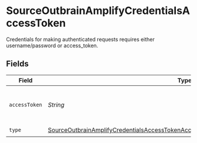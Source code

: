 # SourceOutbrainAmplifyCredentialsAccessToken

Credentials for making authenticated requests requires either username/password or access_token.


## Fields

| Field                                                                                                                                                                                                         | Type                                                                                                                                                                                                          | Required                                                                                                                                                                                                      | Description                                                                                                                                                                                                   |
| ------------------------------------------------------------------------------------------------------------------------------------------------------------------------------------------------------------- | ------------------------------------------------------------------------------------------------------------------------------------------------------------------------------------------------------------- | ------------------------------------------------------------------------------------------------------------------------------------------------------------------------------------------------------------- | ------------------------------------------------------------------------------------------------------------------------------------------------------------------------------------------------------------- |
| `accessToken`                                                                                                                                                                                                 | *String*                                                                                                                                                                                                      | :heavy_check_mark:                                                                                                                                                                                            | Access Token for making authenticated requests.                                                                                                                                                               |
| `type`                                                                                                                                                                                                        | [SourceOutbrainAmplifyCredentialsAccessTokenAccessTokenIsRequiredForAuthenticationRequests](../../models/shared/SourceOutbrainAmplifyCredentialsAccessTokenAccessTokenIsRequiredForAuthenticationRequests.md) | :heavy_check_mark:                                                                                                                                                                                            | N/A                                                                                                                                                                                                           |